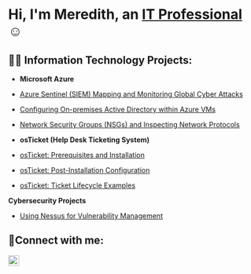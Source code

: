 <h1>Hi, I'm Meredith, an <a href="https://www.linkedin.com/in/meredithnbayliss/">IT Professional</a>☺</h1>

<h2>👨‍💻 Information Technology Projects:</h2>

- <b>Microsoft Azure</b>
 - [Azure Sentinel (SIEM) Mapping and Monitoring Global Cyber Attacks](https://github.com/Meredithnbayliss/azure-sentinel-cyberattacks)
 - [Configuring On-premises Active Directory within Azure VMs](https://github.com/Meredithnbayliss/configure-ad)
 - [Network Security Groups (NSGs) and Inspecting Network Protocols](https://github.com/Meredithnbayliss/azure-network-protocols)
 
  - <b>osTicket (Help Desk Ticketing System)</b>
  - [osTicket: Prerequisites and Installation](https://github.com/Meredithnbayliss/osticket-prereqs)
  - [osTicket: Post-Installation Configuration](https://github.com/Meredithnbayliss//post-install-config)
  - [osTicket: Ticket Lifecycle Examples](https://github.com/Meredithnbayliss/ticket-lifecycle)

<b>Cybersecurity Projects</b>
  - [Using Nessus for Vulnerability Management ](https://github.com/Meredithnbayliss/Nessus-vulnerability-management)


<h2>🤳Connect with me:</h2>

[<img align="left" alt="Josh | LinkedIn" width="22px" src="https://cdn.jsdelivr.net/npm/simple-icons@v3/icons/linkedin.svg" />][linkedin]


[linkedin]: https://www.linkedin.com/in/meredithnbayliss/
